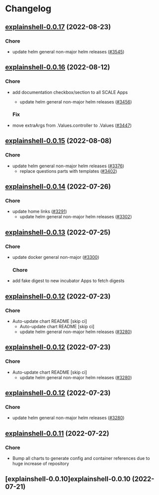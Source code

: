 # Changelog



## [explainshell-0.0.17](https://github.com/truecharts/charts/compare/explainshell-0.0.16...explainshell-0.0.17) (2022-08-23)

### Chore

- update helm general non-major helm releases ([#3545](https://github.com/truecharts/charts/issues/3545))




## [explainshell-0.0.16](https://github.com/truecharts/charts/compare/explainshell-0.0.15...explainshell-0.0.16) (2022-08-12)

### Chore

- add documentation checkbox/section to all SCALE Apps
  - update helm general non-major helm releases ([#3456](https://github.com/truecharts/charts/issues/3456))

  ### Fix

- move extraArgs from .Values.controller to .Values ([#3447](https://github.com/truecharts/charts/issues/3447))




## [explainshell-0.0.15](https://github.com/truecharts/charts/compare/explainshell-0.0.14...explainshell-0.0.15) (2022-08-08)

### Chore

- update helm general non-major helm releases ([#3376](https://github.com/truecharts/charts/issues/3376))
  - replace questions parts with templates ([#3402](https://github.com/truecharts/charts/issues/3402))




## [explainshell-0.0.14](https://github.com/truecharts/apps/compare/explainshell-0.0.13...explainshell-0.0.14) (2022-07-26)

### Chore

- update home links ([#3291](https://github.com/truecharts/apps/issues/3291))
  - update helm general non-major helm releases ([#3302](https://github.com/truecharts/apps/issues/3302))




## [explainshell-0.0.13](https://github.com/truecharts/apps/compare/explainshell-0.0.12...explainshell-0.0.13) (2022-07-25)

### Chore

- update docker general non-major ([#3300](https://github.com/truecharts/apps/issues/3300))

  ### Chore

- add fake digest to new incubator Apps to fetch digests




## [explainshell-0.0.12](https://github.com/truecharts/apps/compare/explainshell-0.0.11...explainshell-0.0.12) (2022-07-23)

### Chore

- Auto-update chart README [skip ci]
  - Auto-update chart README [skip ci]
  - update helm general non-major helm releases ([#3280](https://github.com/truecharts/apps/issues/3280))




## [explainshell-0.0.12](https://github.com/truecharts/apps/compare/explainshell-0.0.11...explainshell-0.0.12) (2022-07-23)

### Chore

- Auto-update chart README [skip ci]
  - update helm general non-major helm releases ([#3280](https://github.com/truecharts/apps/issues/3280))




## [explainshell-0.0.12](https://github.com/truecharts/apps/compare/explainshell-0.0.11...explainshell-0.0.12) (2022-07-23)

### Chore

- update helm general non-major helm releases ([#3280](https://github.com/truecharts/apps/issues/3280))




## [explainshell-0.0.11](https://github.com/truecharts/apps/compare/explainshell-0.0.10...explainshell-0.0.11) (2022-07-22)

### Chore

- Bump all charts to generate config and container references due to huge increase of repository



## [explainshell-0.0.10]explainshell-0.0.10 (2022-07-21)
